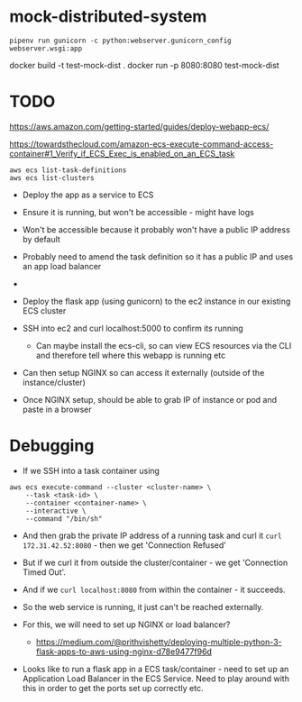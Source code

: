 # mock-distributed-system

```commandline
pipenv run gunicorn -c python:webserver.gunicorn_config webserver.wsgi:app
```

docker build -t test-mock-dist .
docker run -p 8080:8080 test-mock-dist

# TODO

https://aws.amazon.com/getting-started/guides/deploy-webapp-ecs/

https://towardsthecloud.com/amazon-ecs-execute-command-access-container#1_Verify_if_ECS_Exec_is_enabled_on_an_ECS_task

```commandline
aws ecs list-task-definitions
aws ecs list-clusters
```

* Deploy the app as a service to ECS
* Ensure it is running, but won't be accessible - might have logs
* Won't be accessible because it probably won't have a public IP address by default
* Probably need to amend the task definition so it has a public IP and uses an app load balancer
* 

* Deploy the flask app (using gunicorn) to the ec2 instance in our existing ECS cluster
* SSH into ec2 and curl localhost:5000 to confirm its running
  * Can maybe install the ecs-cli, so can view ECS resources via the CLI and therefore tell where this webapp is running etc
* Can then setup NGINX so can access it externally (outside of the instance/cluster)
* Once NGINX setup, should be able to grab IP of instance or pod and paste in a browser


# Debugging

* If we SSH into a task container using

```
aws ecs execute-command --cluster <cluster-name> \
    --task <task-id> \
    --container <container-name> \
    --interactive \
    --command "/bin/sh"
```

* And then grab the private IP address of a running task and curl it `curl 172.31.42.52:8080` - then we get 'Connection Refused'

* But if we curl it from outside the cluster/container - we get 'Connection Timed Out'.

* And if we `curl localhost:8080` from within the container - it succeeds. 

* So the web service is running, it just can't be reached externally. 

* For this, we will need to set up NGINX or load balancer?
  - https://medium.com/@prithvishetty/deploying-multiple-python-3-flask-apps-to-aws-using-nginx-d78e9477f96d

* Looks like to run a flask app in a ECS task/container - need to set up an Application Load Balancer in the ECS Service. Need to play around with this in order to get the ports set up correctly etc.
